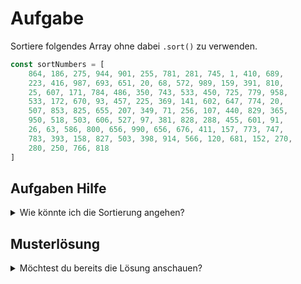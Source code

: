 # Aufgabe

Sortiere folgendes Array ohne dabei `.sort()` zu verwenden.

```typescript
const sortNumbers = [
	864, 186, 275, 944, 901, 255, 781, 281, 745, 1, 410, 689,
	223, 416, 987, 693, 651, 20, 68, 572, 989, 159, 391, 810,
	25, 607, 171, 784, 486, 350, 743, 533, 450, 725, 779, 958,
	533, 172, 670, 93, 457, 225, 369, 141, 602, 647, 774, 20,
	507, 853, 825, 655, 207, 349, 71, 256, 107, 440, 829, 365,
	950, 518, 503, 606, 527, 97, 381, 828, 288, 455, 601, 91,
	26, 63, 586, 800, 656, 990, 656, 676, 411, 157, 773, 747,
	783, 393, 158, 827, 503, 398, 914, 566, 120, 681, 152, 270,
	280, 250, 766, 818
]
```

## Aufgaben Hilfe

<details>
  <summary>Wie könnte ich die Sortierung angehen?</summary>
Ein Ansatz für eine sortierung wäre [Bubblesort](https://de.wikipedia.org/wiki/Bubblesort)

Hier Pseudocode vom Wikipedia Artikel.

  ```
bubbleSort(A: Array)
for (n = A.size; n > 1; n = n - 1) { // äußere Schleife
	for (i = 0; i < n - 1; i = i + 1) { // innere Schleife
		if (A[i] > A[i + 1]) {
			A.swap(i, i + 1)
		}
	}
}
  ```

</details>

## Musterlösung

<details>
  <summary>Möchtest du bereits die Lösung anschauen?</summary>

Der Lösungsansatz ist eine 1:1 implementations des Pseudocodes aus der [Aufgaben Hilfe](#aufgaben-hilfe)

  ```typescript
const numbers = [
    864, 186, 275, 944, 901, 255, 781, 281, 745, 1, 410, 689,
    223, 416, 987, 693, 651, 20, 68, 572, 989, 159, 391, 810,
    25, 607, 171, 784, 486, 350, 743, 533, 450, 725, 779, 958,
    533, 172, 670, 93, 457, 225, 369, 141, 602, 647, 774, 20,
    507, 853, 825, 655, 207, 349, 71, 256, 107, 440, 829, 365,
    950, 518, 503, 606, 527, 97, 381, 828, 288, 455, 601, 91,
    26, 63, 586, 800, 656, 990, 656, 676, 411, 157, 773, 747,
    783, 393, 158, 827, 503, 398, 914, 566, 120, 681, 152, 270,
    280, 250, 766, 818
];

for (let n = sortNumbers.length; n > 1; n--) {
    for (let i = 0; i < n - 1; i++) {
        const firstNumber = sortNumbers[i];
        const secondNumber = sortNumbers[i + 1];

        if (firstNumber > secondNumber) {
            // swap
            sortNumbers[i + 1] = firstNumber;
            sortNumbers[i] = secondNumber;
        }
    }
}

console.log(sortNumbers);
  ```

</details>
